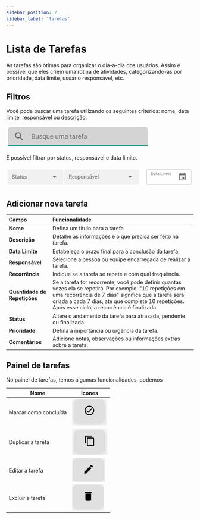 ```yaml
---
sidebar_position: 2
sidebar_label: 'Tarefas'
---
```


# Lista de Tarefas

As tarefas são ótimas para organizar o dia-a-dia dos usuários. Assim é possível que eles criem uma rotina de atividades, categorizando-as por prioridade, data limite, usuário responsável, etc.

## Filtros

Você pode buscar uma tarefa utilizando os seguintes critérios: nome, data limite, responsável ou descrição.

![alt text](assets/imageTT.png)

É possível filtrar por status, responsável e data limite.

![alt text](assets/imageTTT.png)

## Adicionar nova tarefa

| Campo | Funcionalidade |
| :--- | :--- |
| **Nome** | Defina um título para a tarefa. |
| **Descrição** | Detalhe as informações e o que precisa ser feito na tarefa. |
| **Data Limite** | Estabeleça o prazo final para a conclusão da tarefa. |
| **Responsável** | Selecione a pessoa ou equipe encarregada de realizar a tarefa. |
| **Recorrência** | Indique se a tarefa se repete e com qual frequência. |
| **Quantidade de Repetições** | Se a tarefa for recorrente, você pode definir quantas vezes ela se repetirá. Por exemplo: "10 repetições em uma recorrência de 7 dias" significa que a tarefa será criada a cada 7 dias, até que complete 10 repetições. Após esse ciclo, a recorrência é finalizada. |
| **Status** | Altere o andamento da tarefa para atrasada, pendente ou finalizada. |
| **Prioridade** | Defina a importância ou urgência da tarefa. |
| **Comentários** | Adicione notas, observações ou informações extras sobre a tarefa. |

## Painel de tarefas

No painel de tarefas, temos algumas funcionalidades, podemos

| Nome                     | Ícones                                          |
|--------------------------|----------------------------------------------------|
| Marcar como concluída    | ![alt text](assets/imageT.png)                             |
| Duplicar a tarefa        | ![alt text](assets/imageT-1.png)                               |
| Editar a tarefa          | ![alt text](assets/imageT-2.png)          |
| Excluir a tarefa         | ![alt text](assets/imageT-3.png)         |
